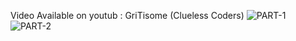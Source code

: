 Video Available on youtub : GriTisome (Clueless Coders)
![PART-1](https://github.com/Hackerart512/Gritisome-/assets/103258926/bf190c39-d30b-4d1e-9c4e-251e29cebd6b)
![PART-2](https://github.com/Hackerart512/Gritisome-/assets/103258926/1563498a-1092-4709-8268-8d65f3889aeb)
